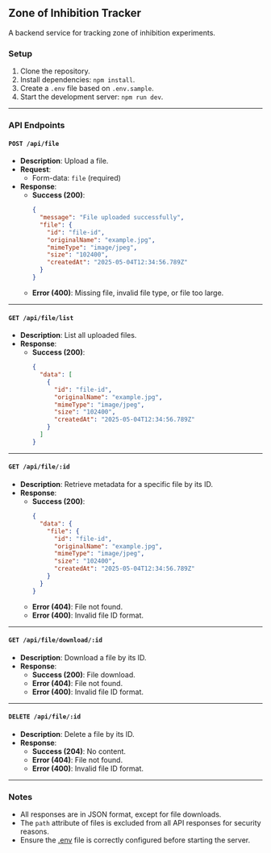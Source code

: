 ## Zone of Inhibition Tracker

A backend service for tracking zone of inhibition experiments.

### Setup
1. Clone the repository.
2. Install dependencies: `npm install`.
3. Create a `.env` file based on `.env.sample`.
4. Start the development server: `npm run dev`.

---

### API Endpoints

#### `POST /api/file`
- **Description**: Upload a file.
- **Request**:
  - Form-data: `file` (required)
- **Response**:
  - **Success (200)**:
    ```json
    {
      "message": "File uploaded successfully",
      "file": {
        "id": "file-id",
        "originalName": "example.jpg",
        "mimeType": "image/jpeg",
        "size": "102400",
        "createdAt": "2025-05-04T12:34:56.789Z"
      }
    }
    ```
  - **Error (400)**: Missing file, invalid file type, or file too large.

---

#### `GET /api/file/list`
- **Description**: List all uploaded files.
- **Response**:
  - **Success (200)**:
    ```json
    {
      "data": [
        {
          "id": "file-id",
          "originalName": "example.jpg",
          "mimeType": "image/jpeg",
          "size": "102400",
          "createdAt": "2025-05-04T12:34:56.789Z"
        }
      ]
    }
    ```

---

#### `GET /api/file/:id`
- **Description**: Retrieve metadata for a specific file by its ID.
- **Response**:
  - **Success (200)**:
    ```json
    {
      "data": {
        "file": {
          "id": "file-id",
          "originalName": "example.jpg",
          "mimeType": "image/jpeg",
          "size": "102400",
          "createdAt": "2025-05-04T12:34:56.789Z"
        }
      }
    }
    ```
  - **Error (404)**: File not found.
  - **Error (400)**: Invalid file ID format.

---

#### `GET /api/file/download/:id`
- **Description**: Download a file by its ID.
- **Response**:
  - **Success (200)**: File download.
  - **Error (404)**: File not found.
  - **Error (400)**: Invalid file ID format.

---

#### `DELETE /api/file/:id`
- **Description**: Delete a file by its ID.
- **Response**:
  - **Success (204)**: No content.
  - **Error (404)**: File not found.
  - **Error (400)**: Invalid file ID format.

---

### Notes
- All responses are in JSON format, except for file downloads.
- The `path` attribute of files is excluded from all API responses for security reasons.
- Ensure the [.env](http://_vscodecontentref_/1) file is correctly configured before starting the server.